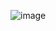 ![image](https://github.com/riveraangel/M-todos-N-mericos./assets/161758059/de514145-ffea-416f-91dc-4d21bf02d493)


